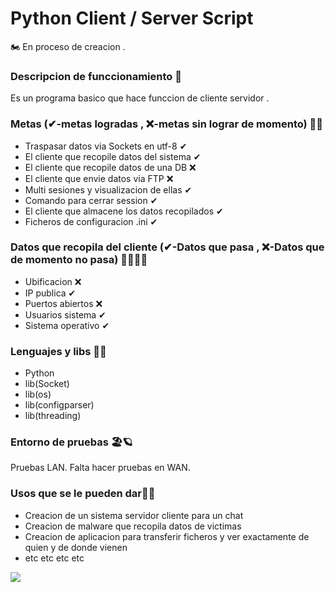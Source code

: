 # Python Client / Server Script
🏍 En proceso de creacion .

### Descripcion de funccionamiento 🚂
Es un programa basico que hace funccion de cliente servidor .

### Metas (✔-metas logradas , ❌-metas sin lograr de momento) 🐱‍👤
* Traspasar datos via Sockets en utf-8 ✔
* El cliente que recopile datos del sistema ✔
* El cliente que recopile datos de una DB ❌
* El cliente que envie datos via FTP ❌
* Multi sesiones y visualizacion de ellas ✔
* Comando para cerrar session ✔
* El cliente que almacene los datos recopilados ✔
* Ficheros de configuracion .ini ✔

### Datos que recopila del cliente (✔-Datos que pasa , ❌-Datos que de momento no pasa) 🐱‍🏍🐱‍👤
* Ubificacion ❌
* IP publica ✔
* Puertos abiertos ❌
* Usuarios sistema ✔
* Sistema operativo ✔

### Lenguajes y libs 🐱‍🏍
* Python
* lib(Socket)
* lib(os)
* lib(configparser)
* lib(threading)

### Entorno de pruebas 🏖🪐
Pruebas LAN.
Falta hacer pruebas en WAN.

### Usos que se le pueden dar🚦🌌
* Creacion de un sistema servidor cliente para un chat 
* Creacion de malware que recopila datos de victimas
* Creacion de aplicacion para transferir ficheros y ver exactamente de quien y de donde vienen
* etc etc etc etc

![](https://www.pngimg.com/uploads/madagascar_penguins/madagascar_penguins_PNG51.png)
